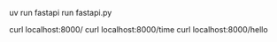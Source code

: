 
uv run fastapi run fastapi.py

curl localhost:8000/
curl localhost:8000/time
curl localhost:8000/hello
